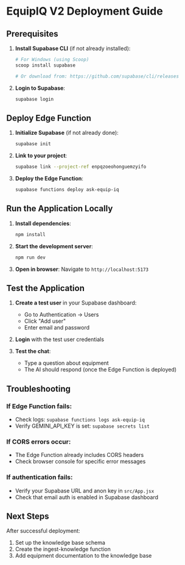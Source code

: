 # EquipIQ V2 Deployment Guide

## Prerequisites

1. **Install Supabase CLI** (if not already installed):
   ```bash
   # For Windows (using Scoop)
   scoop install supabase

   # Or download from: https://github.com/supabase/cli/releases
   ```

2. **Login to Supabase**:
   ```bash
   supabase login
   ```

## Deploy Edge Function

1. **Initialize Supabase** (if not already done):
   ```bash
   supabase init
   ```

2. **Link to your project**:
   ```bash
   supabase link --project-ref enpqzoeohonguemzyifo
   ```

3. **Deploy the Edge Function**:
   ```bash
   supabase functions deploy ask-equip-iq
   ```

## Run the Application Locally

1. **Install dependencies**:
   ```bash
   npm install
   ```

2. **Start the development server**:
   ```bash
   npm run dev
   ```

3. **Open in browser**:
   Navigate to `http://localhost:5173`

## Test the Application

1. **Create a test user** in your Supabase dashboard:
   - Go to Authentication → Users
   - Click "Add user"
   - Enter email and password

2. **Login** with the test user credentials

3. **Test the chat**:
   - Type a question about equipment
   - The AI should respond (once the Edge Function is deployed)

## Troubleshooting

### If Edge Function fails:
- Check logs: `supabase functions logs ask-equip-iq`
- Verify GEMINI_API_KEY is set: `supabase secrets list`

### If CORS errors occur:
- The Edge Function already includes CORS headers
- Check browser console for specific error messages

### If authentication fails:
- Verify your Supabase URL and anon key in `src/App.jsx`
- Check that email auth is enabled in Supabase dashboard

## Next Steps

After successful deployment:
1. Set up the knowledge base schema
2. Create the ingest-knowledge function
3. Add equipment documentation to the knowledge base